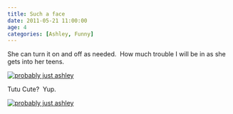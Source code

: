 ```yaml
---
title: Such a face
date: 2011-05-21 11:00:00
age: 4
categories: [Ashley, Funny]
---
```

She can turn it on and off as needed.  How much trouble I will be in as she gets into her teens.

[<img src="https://lh3.googleusercontent.com/Cv895vrg3oCTYUd6YfnlqRqNcKsbJuBaacw1NibL76dkB-Sd1MZycGWjYkjFOKuJ5ONwjASZgDiaCFdosYYwPuSWBXwmK9dw730rMudMRA=w293-h220" alt="probably just ashley" class="wyseguys-album"/>](https://get.google.com/albumarchive/108001626876662627571/album/AF1QipP2hOlB24aSuFt5fyRs2rHj2WiNllf-bndCHt0U?source=pwa&authKey=CN2AiN3O4ujvLQ)

Tutu Cute?  Yup.

[<img src="https://lh3.googleusercontent.com/b-WO3j-NxJaqXQOsbQOKXNV2Xn29E91156Zdh9u4QgMU1T8e9mjlkfoWGf-CkecMSOPwEU_Xva_Fziu3bwidoweon1Gg1HiiQFti_geR=w293-h220" alt="probably just ashley" class="wyseguys-album"/>](https://get.google.com/albumarchive/108001626876662627571/album/AF1QipMLWqxMF-_eHwGbvv9RWbZlk3GldNozgRdyNqmg?source=pwa&authKey=CKbA8-nt_dO1Fg)